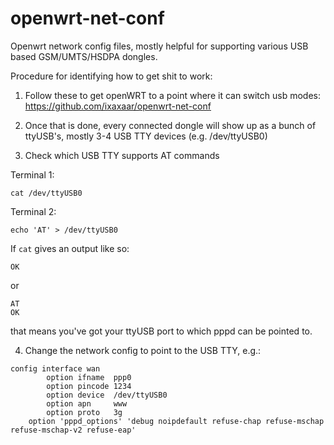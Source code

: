 openwrt-net-conf
================

Openwrt network config files, mostly helpful for supporting various USB based GSM/UMTS/HSDPA dongles.


Procedure for identifying how to get shit to work:

1. Follow these to get openWRT to a point where it can switch usb modes: https://github.com/ixaxaar/openwrt-net-conf

2. Once that is done, every connected dongle will show up as a bunch of ttyUSB's, mostly 3-4 USB TTY devices (e.g. /dev/ttyUSB0)

3. Check which USB TTY supports AT commands

Terminal 1:
```
cat /dev/ttyUSB0
```

Terminal 2:
```
echo 'AT' > /dev/ttyUSB0
```

If `cat` gives an output like so:
```
OK
```
or 
```
AT
OK
```

that means you've got your ttyUSB port to which pppd can be pointed to.

4. Change the network config to point to the USB TTY, e.g.:
```
config interface wan
        option ifname  ppp0
        option pincode 1234
        option device  /dev/ttyUSB0
        option apn     www
        option proto   3g
	option 'pppd_options' 'debug noipdefault refuse-chap refuse-mschap refuse-mschap-v2 refuse-eap' 
```
